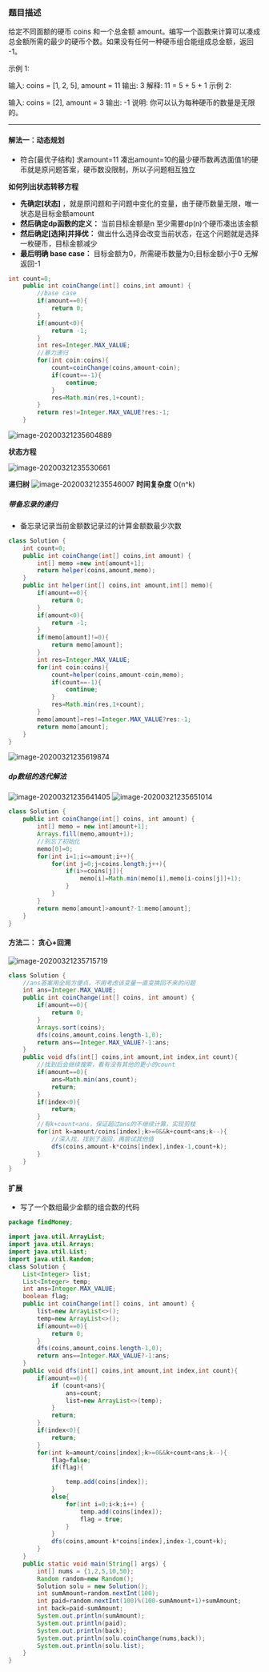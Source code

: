 ### 题目描述
给定不同面额的硬币 coins 和一个总金额 amount。编写一个函数来计算可以凑成总金额所需的最少的硬币个数。如果没有任何一种硬币组合能组成总金额，返回 -1。

示例 1:

输入: coins = [1, 2, 5], amount = 11
输出: 3 
解释: 11 = 5 + 5 + 1
示例 2:

输入: coins = [2], amount = 3
输出: -1
说明:
你可以认为每种硬币的数量是无限的。
***
#### 解法一：动态规划
* 符合[最优子结构] 求amount=11 凑出amount=10的最少硬币数再选面值1的硬币就是原问题答案，硬币数没限制，所以子问题相互独立

**如何列出状态转移方程**

* **先确定[状态]** ，就是原问题和子问题中变化的变量，由于硬币数量无限，唯一状态是目标金额amount
* **然后确定dp函数的定义：** 当前目标金额是n 至少需要dp(n)个硬币凑出该金额
* **然后确定[选择]并择优：** 做出什么选择会改变当前状态，在这个问题就是选择一枚硬币，目标金额减少
* **最后明确 base case：**  目标金额为0，所需硬币数量为0;目标金额小于0 无解返回-1

```java
int count=0;
    public int coinChange(int[] coins,int amount) {
        //base case
        if(amount==0){
            return 0;
        }
        if(amount<0){
            return -1;
        }
        int res=Integer.MAX_VALUE;
        //暴力递归
        for(int coin:coins){
            count=coinChange(coins,amount-coin);
            if(count==-1){
                continue;
            }
            res=Math.min(res,1+count);
        }
        return res!=Integer.MAX_VALUE?res:-1;
    }
```
![image-20200321235604889](C:\Users\root\AppData\Roaming\Typora\typora-user-images\image-20200321235604889.png)

**状态方程**

![image-20200321235530661](C:\Users\root\AppData\Roaming\Typora\typora-user-images\image-20200321235530661.png)

**递归树**
![image-20200321235546007](C:\Users\root\AppData\Roaming\Typora\typora-user-images\image-20200321235546007.png)
**时间复杂度**
O(n^k)

##### 带备忘录的递归
* 备忘录记录当前金额数记录过的计算金额数最少次数
```java
class Solution {
    int count=0;
    public int coinChange(int[] coins,int amount) {
        int[] memo =new int[amount+1];
        return helper(coins,amount,memo);
    }
    public int helper(int[] coins,int amount,int[] memo){
        if(amount==0){
            return 0;
        }
        if(amount<0){
            return -1;
        }
        if(memo[amount]!=0){
            return memo[amount];
        }
        int res=Integer.MAX_VALUE;
        for(int coin:coins){
            count=helper(coins,amount-coin,memo);
            if(count==-1){
                continue;
            }
            res=Math.min(res,1+count);
        }
        memo[amount]=res!=Integer.MAX_VALUE?res:-1;
        return memo[amount];
    }
}
```
![image-20200321235619874](C:\Users\root\AppData\Roaming\Typora\typora-user-images\image-20200321235619874.png)
##### dp数组的迭代解法
![image-20200321235641405](C:\Users\root\AppData\Roaming\Typora\typora-user-images\image-20200321235641405.png)
![image-20200321235651014](C:\Users\root\AppData\Roaming\Typora\typora-user-images\image-20200321235651014.png)

```java
class Solution {
    public int coinChange(int[] coins, int amount) {
        int[] memo = new int[amount+1];
        Arrays.fill(memo,amount+1);
        //别忘了初始化
        memo[0]=0;
        for(int i=1;i<=amount;i++){
            for(int j=0;j<coins.length;j++){
                if(i>=coins[j]){
                    memo[i]=Math.min(memo[i],memo[i-coins[j]]+1);
                }
            }
        }
        return memo[amount]>amount?-1:memo[amount];
    }
}
```
#### 方法二：  贪心+回溯
![image-20200321235715719](C:\Users\root\AppData\Roaming\Typora\typora-user-images\image-20200321235715719.png)

```java
class Solution {
    //ans答案用全局方便点，不用考虑该变量一直变换回不来的问题
    int ans=Integer.MAX_VALUE;
    public int coinChange(int[] coins, int amount) {
        if(amount==0){
            return 0;
        }
        Arrays.sort(coins);
        dfs(coins,amount,coins.length-1,0);
        return ans==Integer.MAX_VALUE?-1:ans;
    }
    public void dfs(int[] coins,int amount,int index,int count){
        //找到后会继续搜索，看有没有其他的更小的count
        if(amount==0){
            ans=Math.min(ans,count);
            return;
        }
        if(index<0){
            return;
        }
        //有k+count<ans，保证超过ans的不继续计算，实现剪枝
        for(int k=amount/coins[index];k>=0&&k+count<ans;k--){
            //深入找，找到了返回，再尝试其他值
            dfs(coins,amount-k*coins[index],index-1,count+k);
        }
    }
}
```

#### 扩展
* 写了一个数组最少金额的组合数的代码
```java
package findMoney;

import java.util.ArrayList;
import java.util.Arrays;
import java.util.List;
import java.util.Random;
class Solution {
    List<Integer> list;
    List<Integer> temp;
    int ans=Integer.MAX_VALUE;
    boolean flag;
    public int coinChange(int[] coins, int amount) {
        list=new ArrayList<>();
        temp=new ArrayList<>();
        if(amount==0){
            return 0;
        }
        dfs(coins,amount,coins.length-1,0);
        return ans==Integer.MAX_VALUE?-1:ans;
    }
    public void dfs(int[] coins,int amount,int index,int count){
        if(amount==0){
            if (count<ans){
                ans=count;
                list=new ArrayList<>(temp);
            }
            return;
        }
        if(index<0){
            return;
        }
        for(int k=amount/coins[index];k>=0&&k+count<ans;k--){
            flag=false;
            if(flag){

                temp.add(coins[index]);
            }
            else{
                for(int i=0;i<k;i++) {
                    temp.add(coins[index]);
                    flag = true;
                }
            }
            dfs(coins,amount-k*coins[index],index-1,count+k);
        }
    }
    public static void main(String[] args) {
        int[] nums = {1,2,5,10,50};
        Random random=new Random();
        Solution solu = new Solution();
        int sumAmount=random.nextInt(100);
        int paid=random.nextInt(100)%(100-sumAmount+1)+sumAmount;
        int back=paid-sumAmount;
        System.out.println(sumAmount);
        System.out.println(paid);
        System.out.println(back);
        System.out.println(solu.coinChange(nums,back));
        System.out.println(solu.list);
    }
}
```